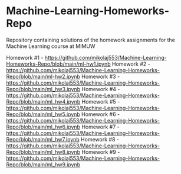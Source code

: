 # Machine-Learning-Homeworks-Repo
Repository containing solutions of the homework assignments for the Machine Learning course at MIMUW 

Homework #1 - https://github.com/mikolaj553/Machine-Learning-Homeworks-Repo/blob/main/ml-hw1.ipynb
Homework #2 - https://github.com/mikolaj553/Machine-Learning-Homeworks-Repo/blob/main/ml-hw2.ipynb
Homework #3 - https://github.com/mikolaj553/Machine-Learning-Homeworks-Repo/blob/main/ml_hw3.ipynb
Homework #4 - https://github.com/mikolaj553/Machine-Learning-Homeworks-Repo/blob/main/ml_hw4.ipynb
Homework #5 - https://github.com/mikolaj553/Machine-Learning-Homeworks-Repo/blob/main/ml_hw5.ipynb
Homework #6 - https://github.com/mikolaj553/Machine-Learning-Homeworks-Repo/blob/main/ml_hw6.ipynb
Homework #7 - https://github.com/mikolaj553/Machine-Learning-Homeworks-Repo/blob/main/ml_hw7.ipynb
Homework #8 - https://github.com/mikolaj553/Machine-Learning-Homeworks-Repo/blob/main/ml_hw8.ipynb
Homework #9 - https://github.com/mikolaj553/Machine-Learning-Homeworks-Repo/blob/main/ml_hw9.ipynb
